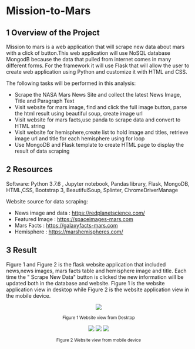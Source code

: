 # Mission-to-Mars
## 1 Overview of the Project
Mission to mars is a web application that will scrape new data about mars  with a click of button.This web application will use NoSQL database MongodB because the data that pulled from internet comes in many different forms. For the framework it will use Flask that will allow the user to create web application using Python and customize it with HTML and CSS.

The following tasks will be performed in this analysis:
* Scrape the NASA Mars News Site and collect the latest News Image, Title and Paragraph Text
* Visit website for mars image, find and click the full image button, parse the html result using beautiful soup, create image url
* Visit website for mars facts,use panda to scrape data and convert to HTML string
* Visit website for hemisphere,create list to hold image and titles, retrieve image url and title for each hemisphere using for loop
* Use MongoDB and Flask template to create HTML page to display the result of data scraping 


## 2 Resources
Software: Python 3.7.6 , Jupyter notebook, Pandas library, Flask, MongoDB, HTML,CSS, Bootstrap 3, BeautifulSoup, Splinter, ChromeDriverManage

Website source for data scraping:
* News image and data : https://redplanetscience.com/
* Featured Image      : https://spaceimages-mars.com
* Mars Facts          : https://galaxyfacts-mars.com
* Hemisphere          : https://marshemispheres.com/

## 3 Result
Figure 1  and Figure 2 is the flask website application  that included news,news images, mars facts table and hemisphere image and title. Each time the " Scrape New Data" button is clicked the new information will be updated both in the database and website. Figure 1 is the website application view in desktop  while Figure 2 is the website application view in the mobile device.

<p align="center">
    <img src="https://user-images.githubusercontent.com/88597187/139542385-4a443012-7ce7-403f-b870-69010320610f.png"/>
</p>

<p align="center">
  <sub> Figure 1 Website view from Desktop  </sub>
</p>

<p align="center">
    <img src="https://user-images.githubusercontent.com/88597187/139542662-9d402532-94a4-4217-8387-5ee3ccc8b80b.png"/>
  <img src="https://user-images.githubusercontent.com/88597187/139542668-d2daa4d7-c1bc-408b-b302-3048d4422834.png"/>
   <img src="https://user-images.githubusercontent.com/88597187/139542677-9b510f9d-695b-4806-8ca5-98ce82fbf553.png"/>
</p>

<p align="center">
  <sub> Figure 2 Website view from mobile device  </sub>
</p>


